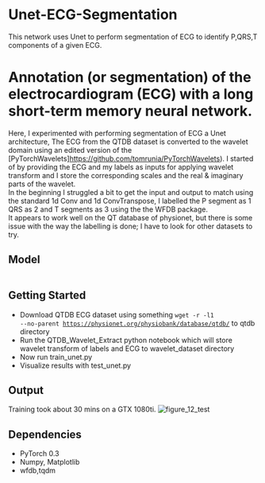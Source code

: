 # Unet-ECG-Segmentation
This network uses Unet to perform segmentation of ECG to identify P,QRS,T components of a given ECG. 
# Annotation (or segmentation) of the electrocardiogram (ECG) with a long short-term memory neural network. 
Here, I experimented with performing segmentation of ECG a Unet architecture, The ECG from the QTDB dataset is converted to the wavelet domain using an edited version of the [PyTorchWavelets]https://github.com/tomrunia/PyTorchWavelets).
I started of by providing the ECG and my labels as inputs for applying wavelet transform and I store the corresponding scales and the real & imaginary parts of the wavelet.  
In the beginning I struggled a bit to get the input and output to match using the standard 1d Conv and 1d ConvTranspose, I labelled the P segment as 1 QRS as 2 and T segments as 3 using the the WFDB package.
<br>It appears to work well on the QT database of physionet, but there is some issue with the way the labelling is done; I have to look for other datasets to try.
 
## Model

```

```

## Getting Started
- Download QTDB ECG dataset using something <code>wget -r -l1 --no-parent https://physionet.org/physiobank/database/qtdb/</code> to qtdb directory
- Run the QTDB_Wavelet_Extract python notebook which will store wavelet transform of labels and ECG to wavelet_dataset directory
- Now run train_unet.py 
- Visualize results with test_unet.py

## Output
Training took about 30 mins on a GTX 1080ti. 
![figure_12_test](https://user-images.githubusercontent.com/1295467/43062517-b9c546be-8e76-11e8-9bce-27665927888a.png)


## Dependencies
- PyTorch 0.3
- Numpy, Matplotlib 
- wfdb,tqdm 
